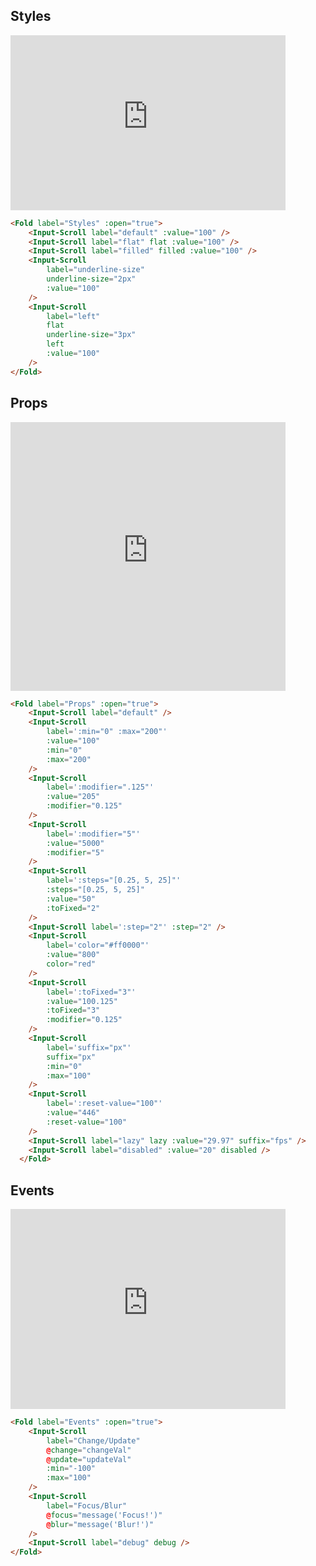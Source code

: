 ## Styles

<div class="centered"><iframe style="overflow: scroll;" width="440" height="280" seamless frameborder="0" scrolling="yes" src="https://brutalism.netlify.app/#/inputs/input-scroll/styles"> </iframe></div>


```html
<Fold label="Styles" :open="true">
    <Input-Scroll label="default" :value="100" />
    <Input-Scroll label="flat" flat :value="100" />
    <Input-Scroll label="filled" filled :value="100" />
    <Input-Scroll
        label="underline-size"
        underline-size="2px"
        :value="100"
    />
    <Input-Scroll
        label="left"
        flat
        underline-size="3px"
        left
        :value="100"
    />
</Fold>
```

## Props

<div class="centered"><iframe style="overflow: scroll;" width="440" height="430" seamless frameborder="0" scrolling="yes" src="https://brutalism.netlify.app/#/inputs/input-scroll/props"> </iframe></div>

```html
<Fold label="Props" :open="true">
    <Input-Scroll label="default" />
    <Input-Scroll
        label=':min="0" :max="200"'
        :value="100"
        :min="0"
        :max="200"
    />
    <Input-Scroll
        label=':modifier=".125"'
        :value="205"
        :modifier="0.125"
    />
    <Input-Scroll
        label=':modifier="5"'
        :value="5000"
        :modifier="5"
    />
    <Input-Scroll
        label=':steps="[0.25, 5, 25]"'
        :steps="[0.25, 5, 25]"
        :value="50"
        :toFixed="2"
    />
    <Input-Scroll label=':step="2"' :step="2" />
    <Input-Scroll
        label='color="#ff0000"'
        :value="800"
        color="red"
    />
    <Input-Scroll
        label=':toFixed="3"'
        :value="100.125"
        :toFixed="3"
        :modifier="0.125"
    />
    <Input-Scroll
        label='suffix="px"'
        suffix="px"
        :min="0"
        :max="100"
    />
    <Input-Scroll
        label=':reset-value="100"'
        :value="446"
        :reset-value="100"
    />
    <Input-Scroll label="lazy" lazy :value="29.97" suffix="fps" />
    <Input-Scroll label="disabled" :value="20" disabled />
  </Fold>
```

## Events

<div class="centered"><iframe style="overflow: scroll;" width="440" height="320" seamless frameborder="0" scrolling="yes" src="https://brutalism.netlify.app/#/inputs/input-scroll/events"> </iframe></div>

```html
<Fold label="Events" :open="true">
    <Input-Scroll
        label="Change/Update"
        @change="changeVal"
        @update="updateVal"
        :min="-100"
        :max="100"
    />
    <Input-Scroll
        label="Focus/Blur"
        @focus="message('Focus!')"
        @blur="message('Blur!')"
    />
    <Input-Scroll label="debug" debug />
</Fold>

```
